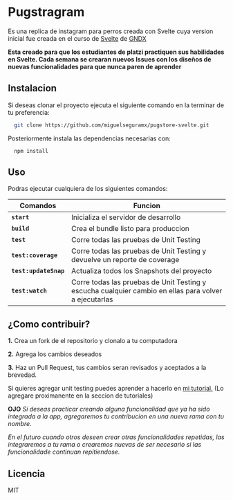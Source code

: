 # **Pugstragram**

Es una replica de instagram para perros creada con Svelte cuya version inicial fue creada en el curso de [Svelte](https://platzi.com/cursos/svelte/) de [GNDX](https://github.com/gndx)

**Esta creado para que los estudiantes de platzi practiquen sus habilidades en Svelte. Cada semana se crearan nuevos Issues con los diseños de nuevas funcionalidades para que nunca paren de aprender**

## Instalacion

Si deseas clonar el proyecto ejecuta el siguiente comando en la terminar de tu preferencia: 

```bash
  git clone https://github.com/miguelseguramx/pugstore-svelte.git
```

Posteriormente instala las dependencias necesarias con:

```
  npm install
```

## Uso

Podras ejecutar cualquiera de los siguientes comandos:

| Comandos | Funcion                                 |
|----------|-----------------------------------------|
| **`start`**         | Inicializa el servidor de desarrollo    |
| **`build`**         | Crea el bundle listo para produccion    |
| **`test`**          | Corre todas las pruebas de Unit Testing |
| **`test:coverage`** | Corre todas las pruebas de Unit Testing y devuelve un reporte de coverage |
| **`test:updateSnap`** | Actualiza todos los Snapshots del proyecto |
| **`test:watch`**    | Corre todas las pruebas de Unit Testing y escucha cualquier cambio en ellas para volver a ejecutarlas |


## **¿Como contribuir?**

**1.** Crea un fork de el repositorio y clonalo a tu computadora

**2.** Agrega los cambios deseados

**3.** Haz un Pull Request, tus cambios seran revisados y aceptados a la brevedad.

Si quieres agregar unit testing puedes aprender a hacerlo en [mi tutorial.](https://platzi.com/clases/svelte/) (Lo agregare proximanente en la seccion de tutoriales)

**OJO** *Si deseas practicar creando alguna funcionalidad que ya ha sido integrada a la app, agregaremos tu contribucion en una nueva rama con tu nombre.*

*En el futuro cuando otros deseen crear otras funcionalidades repetidas, las integraremos a tu rama o crearemos nuevas de ser necesario si las funcionalidade continuan repitiendose.*

## Licencia 

MIT